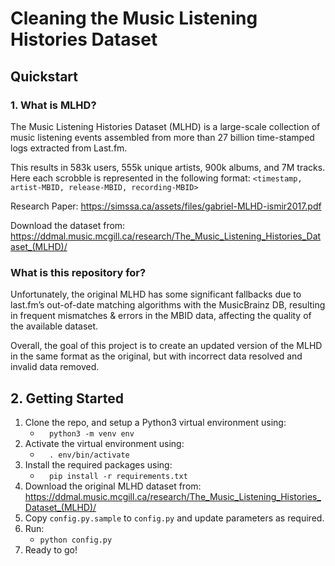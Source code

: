 # Cleaning the Music Listening Histories Dataset

## **Quickstart**
### 1. **What is MLHD?**
The Music Listening Histories Dataset (MLHD) is a large-scale collection of music listening events assembled from more than 27 billion time-stamped logs extracted from Last.fm.

This results in 583k users, 555k unique artists, 900k albums, and 7M tracks. Here each scrobble is represented in the following format: ```<timestamp, artist-MBID, release-MBID, recording-MBID>``` 

Research Paper: https://simssa.ca/assets/files/gabriel-MLHD-ismir2017.pdf

Download the dataset from: https://ddmal.music.mcgill.ca/research/The_Music_Listening_Histories_Dataset_(MLHD)/

### **What is this repository for?**
Unfortunately, the original MLHD has some significant fallbacks due to last.fm’s out-of-date matching algorithms with the MusicBrainz DB, resulting in frequent mismatches & errors in the MBID data, affecting the quality of the available dataset. 

Overall, the goal of this project is to create an updated version of the MLHD in the same format as the original, but with incorrect data resolved and invalid data removed.

## 2. **Getting Started**
1. Clone the repo, and setup a Python3 virtual environment using: 
    - ```   python3 -m venv env   ```
2. Activate the virtual environment using: 
    - ```   . env/bin/activate   ```
3. Install the required packages using: 
    - ```   pip install -r requirements.txt   ```
4. Download the original MLHD dataset from: https://ddmal.music.mcgill.ca/research/The_Music_Listening_Histories_Dataset_(MLHD)/
5. Copy ```config.py.sample``` to ```config.py``` and update parameters as required. 
6. Run:
    - ```python config.py```
7. Ready to go!